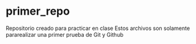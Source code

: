 # primer_repo
Repositorio creado para practicar en clase
Estos archivos son solamente pararealizar una primer prueba de Git y Github
